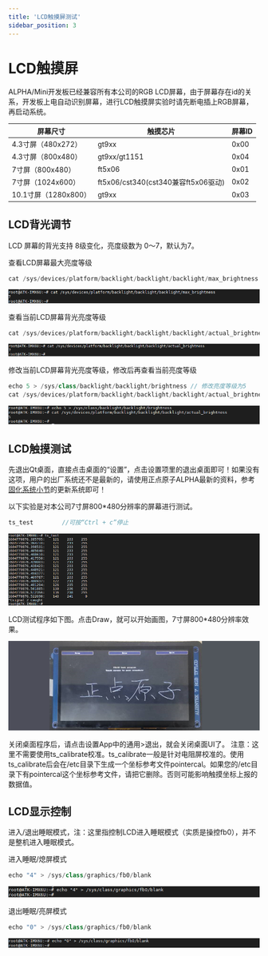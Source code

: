 ```yaml
---
title: 'LCD触摸屏测试'
sidebar_position: 3
---
```


# LCD触摸屏

ALPHA/Mini开发板已经兼容所有本公司的RGB LCD屏幕，由于屏幕存在id的关系，开发板上电自动识别屏幕，进行LCD触摸屏实验时请先断电插上RGB屏幕，再启动系统。

| 屏幕尺寸             | 触摸芯片                            | 屏幕ID |
| -------------------- | ----------------------------------- | ------ |
| 4.3寸屏（480x272）   | gt9xx                               | 0x00   |
| 4.3寸屏（800x480）   | gt9xx/gt1151                        | 0x04   |
| 7寸屏（800x480）     | ft5x06                              | 0x01   |
| 7寸屏（1024x600）    | ft5x06/cst340(cst340兼容ft5x06驱动) | 0x02   |
| 10.1寸屏（1280x800） | gt9xx                               | 0x03   |

## LCD背光调节

LCD 屏幕的背光支持 8级变化，亮度级数为 0～7，默认为7。

查看LCD屏幕最大亮度等级
```c#
cat /sys/devices/platform/backlight/backlight/backlight/max_brightness
```

![3.3.1.1](./img/3.3.1.1.png)

查看当前LCD屏幕背光亮度等级
```c#
cat /sys/devices/platform/backlight/backlight/backlight/actual_brightness 
```

![3.3.1.2](./img/3.3.1.2.png)

修改当前LCD屏幕背光亮度等级，修改后再查看当前亮度等级
```c#
echo 5 > /sys/class/backlight/backlight/brightness // 修改亮度等级为5
cat /sys/devices/platform/backlight/backlight/backlight/actual_brightness
```

![3.3.1.3](./img/3.3.1.3.png)

## LCD触摸测试

先退出Qt桌面，直接点击桌面的“设置”，点击设置项里的退出桌面即可！如果没有这项，用户的出厂系统还不是最新的，请使用正点原子ALPHA最新的资料，参考[固化系统小节](../preparation/curing_system.md)的更新系统即可！

以下实验是对本公司7寸屏800*480分辨率的屏幕进行测试。
```c#
ts_test        //可按“Ctrl + c”停止
```

![3.3.2.1](./img/3.3.2.1.png)

LCD测试程序如下图。点击Draw，就可以开始画图，7寸屏800*480分辨率效果。

![3.3.2.2](./img/3.3.2.2.png)

关闭桌面程序后，请点击设置App中的通用>退出，就会关闭桌面UI了。
注意：这里不需要使用ts_calibrate校准。ts_calibrate一般是针对电阻屏校准的。使用ts_calibrate后会在/etc目录下生成一个坐标参考文件pointercal。如果您的/etc目录下有pointercal这个坐标参考文件，请把它删除。否则可能影响触摸坐标上报的数据值。

## LCD显示控制

进入/退出睡眠模式，注：这里指控制LCD进入睡眠模式（实质是操控fb0），并不是整机进入睡眠模式。

进入睡眠/熄屏模式
```c#
echo "4" > /sys/class/graphics/fb0/blank
```

![3.3.3.1](./img/3.3.3.1.png)

退出睡眠/亮屏模式
```c#
echo "0" > /sys/class/graphics/fb0/blank
```

![3.3.3.2](./img/3.3.3.2.png)

